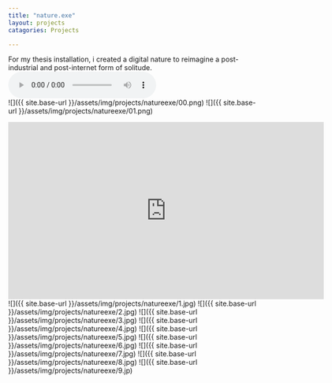 ```yaml
---
title: "nature.exe"
layout: projects
catagories: Projects

---
```

For my thesis installation, i created a digital nature to reimagine a post-industrial and post-internet form of solitude.
<audio src="/assets/img/projects/natureexe/audio.mp3" controls preload></audio><br>
![]({{ site.base-url }}/assets/img/projects/natureexe/00.png)
![]({{ site.base-url }}/assets/img/projects/natureexe/01.png)
<iframe src="https://player.vimeo.com/video/267359307" width="640" height="360" frameborder="0" webkitallowfullscreen mozallowfullscreen allowfullscreen></iframe>
<br>
![]({{ site.base-url }}/assets/img/projects/natureexe/1.jpg)
![]({{ site.base-url }}/assets/img/projects/natureexe/2.jpg)
![]({{ site.base-url }}/assets/img/projects/natureexe/3.jpg)
![]({{ site.base-url }}/assets/img/projects/natureexe/4.jpg)
![]({{ site.base-url }}/assets/img/projects/natureexe/5.jpg)
![]({{ site.base-url }}/assets/img/projects/natureexe/6.jpg)
![]({{ site.base-url }}/assets/img/projects/natureexe/7.jpg)
![]({{ site.base-url }}/assets/img/projects/natureexe/8.jpg)
![]({{ site.base-url }}/assets/img/projects/natureexe/9.jp)

